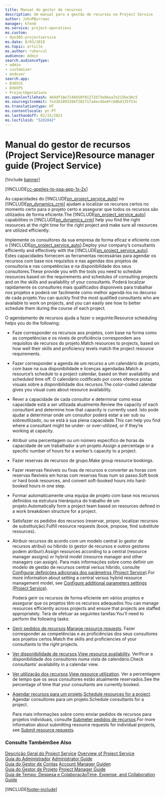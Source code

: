 ```yaml
---
title: Manual do gestor de recursos
description: Um manual para a gestão de recursos no Project Service
author: JohnPBurrows
manager: kfend
ms.service: project-operations
ms.custom:
- dyn365-projectservice
ms.date: 8/03/2018
ms.topic: article
ms.author: ruhercul
audience: Admin
search.audienceType:
- admin
- customizer
- enduser
search.app:
- D365CE
- D365PS
- ProjectOperations
ms.openlocfilehash: 4b9df18e7240450f01271b73eb6ea7e215be38c5
ms.sourcegitcommit: fa32b1893286f20271fa4ec4be8fc68bd135f53c
ms.translationtype: HT
ms.contentlocale: pt-PT
ms.lasthandoff: 02/15/2021
ms.locfileid: "5282842"
---
```

# <a name="resource-manager-guide-project-service"></a><span data-ttu-id="7d8ad-103">Manual do gestor de recursos (Project Service)</span><span class="sxs-lookup"><span data-stu-id="7d8ad-103">Resource manager guide (Project Service)</span></span>

[!include [banner](../includes/psa-now-project-operations.md)]

[!INCLUDE[cc-applies-to-psa-app-1x-2x](../includes/cc-applies-to-psa-app-1x-2x.md)]

<span data-ttu-id="7d8ad-104">As capacidades do [!INCLUDE[pn_project_service_auto](../includes/pn-project-service-auto.md)] no [!INCLUDE[pn_dynamics_crm](../includes/pn-dynamics-crm.md)] ajudam a localizar os recursos certos no momento certo para o projeto certo e assegurar que todos os recursos são utilizados de forma eficiente.</span><span class="sxs-lookup"><span data-stu-id="7d8ad-104">The [!INCLUDE[pn_project_service_auto](../includes/pn-project-service-auto.md)] capabilities in [!INCLUDE[pn_dynamics_crm](../includes/pn-dynamics-crm.md)] help you find the right resources at the right time for the right project and make sure all resources are utilized efficiently.</span></span>  
  
 <span data-ttu-id="7d8ad-105">Implemente os consultores da sua empresa de forma eficaz e eficiente com o [!INCLUDE[pn_project_service_auto](../includes/pn-project-service-auto.md)].</span><span class="sxs-lookup"><span data-stu-id="7d8ad-105">Deploy your company’s consultants efficiently and effectively with the [!INCLUDE[pn_project_service_auto](../includes/pn-project-service-auto.md)].</span></span> <span data-ttu-id="7d8ad-106">Estes capacidades fornecem as ferramentas necessárias para agendar os recursos com base nos requisitos e nas agendas dos projetos de consultoria e nas competências e na disponibilidade dos seus consultores.</span><span class="sxs-lookup"><span data-stu-id="7d8ad-106">These provide you with the tools you need to schedule resources based on the requirements and schedules of consulting projects and on the skills and availability of your consultants.</span></span> <span data-ttu-id="7d8ad-107">Poderá localizar rapidamente os consultores mais qualificados disponíveis para trabalhar nos projetos e poderá ver facilmente como melhor agendá-los no decurso de cada projeto.</span><span class="sxs-lookup"><span data-stu-id="7d8ad-107">You can quickly find the most qualified consultants who are available to work on projects, and you can easily see how to better schedule them during the course of each project.</span></span>  
  
 <span data-ttu-id="7d8ad-108">O agendamento de recursos ajuda a fazer o seguinte:</span><span class="sxs-lookup"><span data-stu-id="7d8ad-108">Resource scheduling helps you do the following:</span></span>  
  
- <span data-ttu-id="7d8ad-109">Faze corresponder os recursos aos projetos, com base na forma como as competências e os níveis de proficiência correspondem aos requisitos de recursos do projeto.</span><span class="sxs-lookup"><span data-stu-id="7d8ad-109">Match resources to projects, based on how well their skills and proficiency levels match the project resource requirements.</span></span>  
  
- <span data-ttu-id="7d8ad-110">Fazer corresponder a agenda de um recurso a um calendário de projeto, com base na sua disponibilidade e licenças agendadas.</span><span class="sxs-lookup"><span data-stu-id="7d8ad-110">Match a resource’s schedule to a project calendar, based on their availability and scheduled time off.</span></span> <span data-ttu-id="7d8ad-111">O calendário codificado por cores oferece pistas visuais sobre a disponibilidade dos recursos.</span><span class="sxs-lookup"><span data-stu-id="7d8ad-111">The color-coded calendar gives you visual cues about resource availability.</span></span>  
  
- <span data-ttu-id="7d8ad-112">Rever a capacidade de cada consultor e determinar como essa capacidade está a ser utilizada atualmente.</span><span class="sxs-lookup"><span data-stu-id="7d8ad-112">Review the capacity of each consultant and determine how that capacity is currently used.</span></span> <span data-ttu-id="7d8ad-113">Isto pode ajudar a determinar onde um consultor poderá estar a ser sub ou sobreutilizado, ou se está à sua plena capacidade.</span><span class="sxs-lookup"><span data-stu-id="7d8ad-113">This can help you find where a consultant might be under- or over-utilized, or if they’re working at capacity.</span></span>  
  
- <span data-ttu-id="7d8ad-114">Atribuir uma percentagem ou um número específico de horas da capacidade de um trabalhador a um projeto.</span><span class="sxs-lookup"><span data-stu-id="7d8ad-114">Assign a percentage or a specific number of hours for a worker’s capacity to a project.</span></span>  
  
- <span data-ttu-id="7d8ad-115">Fazer reservas de recursos de grupo.</span><span class="sxs-lookup"><span data-stu-id="7d8ad-115">Make group resource bookings.</span></span>  
  
- <span data-ttu-id="7d8ad-116">Fazer reservas flexíveis ou fixas de recursos e converter as horas com reservas flexíveis em horas com reservas fixas num só passo.</span><span class="sxs-lookup"><span data-stu-id="7d8ad-116">Soft book or hard book resources, and convert soft-booked hours into hard-booked hours in one step.</span></span>  
  
- <span data-ttu-id="7d8ad-117">Formar automaticamente uma equipa de projeto com base nos recursos definidos na estrutura hierárquica do trabalho de um projeto.</span><span class="sxs-lookup"><span data-stu-id="7d8ad-117">Automatically form a project team based on resources defined in a work breakdown structure for a project.</span></span>  
  
- <span data-ttu-id="7d8ad-118">Satisfazer os pedidos dos recursos (reservar, propor, localizar recursos de substituição).</span><span class="sxs-lookup"><span data-stu-id="7d8ad-118">Fulfill resource requests (book, propose, find substitute resources).</span></span>  
  
- <span data-ttu-id="7d8ad-119">Atribuir recursos de acordo com um modelo central (o gestor de recursos atribui) ou híbrido (o gestor de recursos e outros gestores podem atribuir).</span><span class="sxs-lookup"><span data-stu-id="7d8ad-119">Assign resources according to a central (resource manager assigns) or hybrid model (resource manager and other managers can assign).</span></span> <span data-ttu-id="7d8ad-120">Para mais informações sobre como definir um modelo de gestão de recursos central versus híbrido, consulte [Configurar definições adicionais dos parâmetros (Project Service)](../psa/configure-additional-parameters-settings.md).</span><span class="sxs-lookup"><span data-stu-id="7d8ad-120">For more information about setting a central versus hybrid resource management model, see [Configure additional parameters settings (Project Service)](../psa/configure-additional-parameters-settings.md).</span></span>  
  
  <span data-ttu-id="7d8ad-121">Poderá gerir os recursos de forma eficiente em vários projetos e assegurar que os projetos têm os recursos adequados.</span><span class="sxs-lookup"><span data-stu-id="7d8ad-121">You can manage resources efficiently across projects and ensure that projects are staffed appropriately.</span></span> <span data-ttu-id="7d8ad-122">Terá de efetuar as seguintes tarefas:</span><span class="sxs-lookup"><span data-stu-id="7d8ad-122">You’ll need to perform the following tasks:</span></span>  
  
- <span data-ttu-id="7d8ad-123">[Gerir pedidos de recursos](../psa/manage-resource-requests.md).</span><span class="sxs-lookup"><span data-stu-id="7d8ad-123">[Manage resource requests](../psa/manage-resource-requests.md).</span></span> <span data-ttu-id="7d8ad-124">Fazer corresponder as competências e as proficiências dos seus consultores aos projetos certos.</span><span class="sxs-lookup"><span data-stu-id="7d8ad-124">Match the skills and proficiencies of your consultants to the right projects.</span></span>  
  
- <span data-ttu-id="7d8ad-125">[Ver disponibilidade de recursos](../psa/view-resource-availability.md).</span><span class="sxs-lookup"><span data-stu-id="7d8ad-125">[View resource availability](../psa/view-resource-availability.md).</span></span> <span data-ttu-id="7d8ad-126">Verificar a disponibilidade dos consultores numa vista de calendário.</span><span class="sxs-lookup"><span data-stu-id="7d8ad-126">Check consultants’ availability in a calendar view.</span></span>  
  
- <span data-ttu-id="7d8ad-127">[Ver utilização dos recursos](../psa/view-resource-utilization.md).</span><span class="sxs-lookup"><span data-stu-id="7d8ad-127">[View resource utilization](../psa/view-resource-utilization.md).</span></span> <span data-ttu-id="7d8ad-128">Ver a percentagem de tempo que os seus consultores estão atualmente reservados.</span><span class="sxs-lookup"><span data-stu-id="7d8ad-128">See the percentage of time that your consultants are currently booked.</span></span>  
  
- <span data-ttu-id="7d8ad-129">[Agendar recursos para um projeto](../psa/schedule-resources-project.md).</span><span class="sxs-lookup"><span data-stu-id="7d8ad-129">[Schedule resources for a project](../psa/schedule-resources-project.md).</span></span> <span data-ttu-id="7d8ad-130">Agendar consultores para um projeto.</span><span class="sxs-lookup"><span data-stu-id="7d8ad-130">Schedule consultants for a project.</span></span>  
  
  <span data-ttu-id="7d8ad-131">Para mais informações sobre como enviar pedidos de recursos para projetos individuais, consulte [Submeter pedidos de recursos](../psa/submit-resource-requests.md).</span><span class="sxs-lookup"><span data-stu-id="7d8ad-131">For more information about submitting resource requests for individual projects, see [Submit resource requests](../psa/submit-resource-requests.md).</span></span>  
  
### <a name="see-also"></a><span data-ttu-id="7d8ad-132">Consulte Também</span><span class="sxs-lookup"><span data-stu-id="7d8ad-132">See Also</span></span>  
 <span data-ttu-id="7d8ad-133">[Descrição Geral do Project Service](../psa/overview.md) </span><span class="sxs-lookup"><span data-stu-id="7d8ad-133">[Overview of Project Service](../psa/overview.md) </span></span>  
 <span data-ttu-id="7d8ad-134">[Guia do Administrador](../psa/admin-guide.md) </span><span class="sxs-lookup"><span data-stu-id="7d8ad-134">[Administrator Guide](../psa/admin-guide.md) </span></span>  
 <span data-ttu-id="7d8ad-135">[Guia do Gestor de Contas](../psa/account-manager-guide.md) </span><span class="sxs-lookup"><span data-stu-id="7d8ad-135">[Account Manager Guiden](../psa/account-manager-guide.md) </span></span>  
 <span data-ttu-id="7d8ad-136">[Guia do Gestor de Projeto](../psa/project-manager-guide.md) </span><span class="sxs-lookup"><span data-stu-id="7d8ad-136">[Project Manager Guide](../psa/project-manager-guide.md) </span></span>  
 [<span data-ttu-id="7d8ad-137">Guia de Tempo, Despesa e Colaboração</span><span class="sxs-lookup"><span data-stu-id="7d8ad-137">Time, Expense, and Collaboration Guide</span></span>](../psa/time-expense-collaboration-guide.md)


[!INCLUDE[footer-include](../includes/footer-banner.md)]